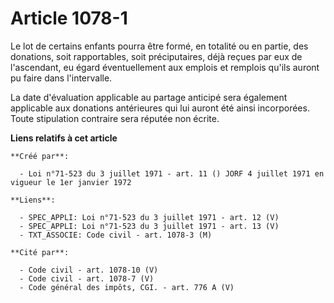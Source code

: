 # Article 1078-1

Le lot de certains enfants pourra être formé, en totalité ou en partie, des donations, soit rapportables, soit préciputaires,
déjà reçues par eux de l'ascendant, eu égard éventuellement aux emplois et remplois qu'ils auront pu faire dans l'intervalle.

La date d'évaluation applicable au partage anticipé sera également applicable aux donations antérieures qui lui auront été
ainsi incorporées. Toute stipulation contraire sera réputée non écrite.

**Liens relatifs à cet article**

	**Créé par**:

	  - Loi n°71-523 du 3 juillet 1971 - art. 11 () JORF 4 juillet 1971 en vigueur le 1er janvier 1972

	**Liens**:

	  - SPEC_APPLI: Loi n°71-523 du 3 juillet 1971 - art. 12 (V)
	  - SPEC_APPLI: Loi n°71-523 du 3 juillet 1971 - art. 13 (V)
	  - TXT_ASSOCIE: Code civil - art. 1078-3 (M)

	**Cité par**:

	  - Code civil - art. 1078-10 (V)
	  - Code civil - art. 1078-7 (V)
	  - Code général des impôts, CGI. - art. 776 A (V)
